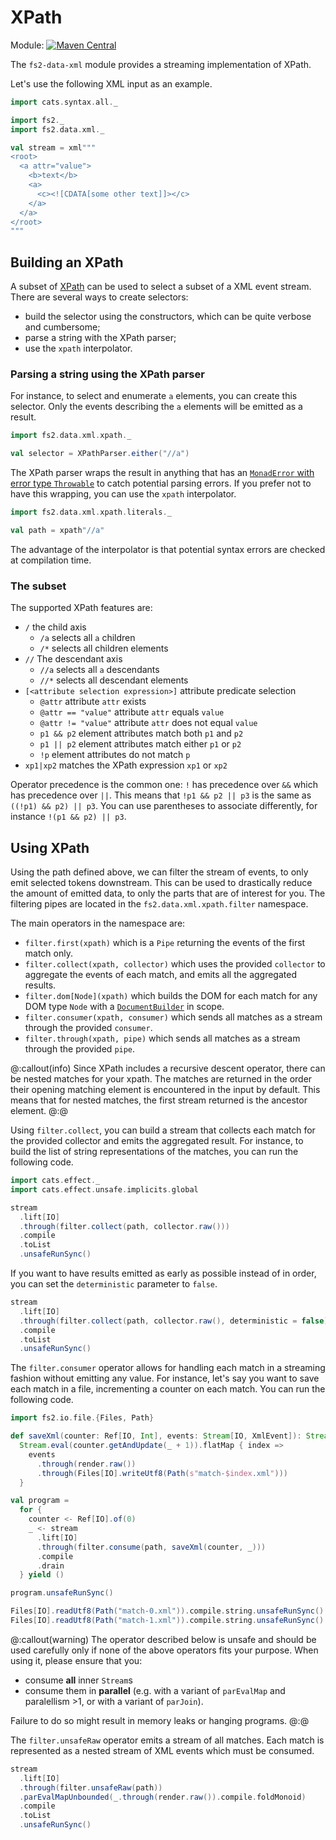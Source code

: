 # XPath

Module: [![Maven Central](https://img.shields.io/maven-central/v/org.gnieh/fs2-data-xml_2.13.svg)](https://mvnrepository.com/artifact/org.gnieh/fs2-data-xml_2.13)

The `fs2-data-xml` module provides a streaming implementation of XPath.

Let's use the following XML input as an example.

```scala mdoc
import cats.syntax.all._

import fs2._
import fs2.data.xml._

val stream = xml"""
<root>
  <a attr="value">
    <b>text</b>
    <a>
      <c><![CDATA[some other text]]></c>
    </a>
  </a>
</root>
"""
```

## Building an XPath

A subset of [XPath][xpath] can be used to select a subset of a XML event stream. There are several ways to create selectors:

 - build the selector using the constructors, which can be quite verbose and cumbersome;
 - parse a string with the XPath parser;
 - use the `xpath` interpolator.

### Parsing a string using the XPath parser

For instance, to select and enumerate `a` elements, you can create this selector. Only the events describing the `a` elements will be emitted as a result.

```scala mdoc
import fs2.data.xml.xpath._

val selector = XPathParser.either("//a")
```

The XPath parser wraps the result in anything that has an [`MonadError` with error type `Throwable`][monad-error] to catch potential parsing errors. If you prefer not to have this wrapping, you can use the `xpath` interpolator.

```scala mdoc
import fs2.data.xml.xpath.literals._

val path = xpath"//a"
```

The advantage of the interpolator is that potential syntax errors are checked at compilation time.

### The subset 

The supported XPath features are:

  - `/` the child axis
    - `/a` selects all `a` children
    - `/*` selects all children elements
  - `//` The descendant axis
    - `//a` selects all `a` descendants
    - `//*` selects all descendant elements
  - `[<attribute selection expression>]` attribute predicate selection
    - `@attr` attribute `attr` exists
    - `@attr == "value"` attribute `attr` equals `value`
    - `@attr != "value"` attribute `attr` does not equal `value`
    - `p1 && p2` element attributes match both `p1` and `p2`
    - `p1 || p2` element attributes match either `p1` or `p2`
    - `!p` element attributes do not match `p`
  - `xp1|xp2` matches the XPath expression `xp1` or `xp2`

Operator precedence is the common one: `!` has precedence over `&&` which has precedence over `||`. This means that `!p1 && p2 || p3` is the same as `((!p1) && p2) || p3`.
You can use parentheses to associate differently, for instance `!(p1 && p2) || p3`.

## Using XPath

Using the path defined above, we can filter the stream of events, to only emit selected tokens downstream. This can be used to drastically reduce the amount of emitted data, to only the parts that are of interest for you.
The filtering pipes are located in the `fs2.data.xml.xpath.filter` namespace.

The main operators in the namespace are:

 - `filter.first(xpath)` which is a `Pipe` returning the events of the first match only.
 - `filter.collect(xpath, collector)` which uses the provided `collector` to aggregate the events of each match, and emits all the aggregated results.
 - `filter.dom[Node](xpath)` which builds the DOM for each match for any DOM type `Node` with a [`DocumentBuilder`][dom-builder] in scope.
 - `filter.consumer(xpath, consumer)` which sends all matches as a stream through the provided `consumer`.
 - `filter.through(xpath, pipe)` which sends all matches as a stream through the provided `pipe`.

@:callout(info)
Since XPath includes a recursive descent operator, there can be nested matches for your xpath.
The matches are returned in the order their opening matching element is encountered in the input by default.
This means that for nested matches, the first stream returned is the ancestor element.
@:@

Using `filter.collect`, you can build a stream that collects each match for the provided collector and emits the aggregated result. For instance, to build the list of string representations of the matches, you can run the following code.

```scala mdoc
import cats.effect._
import cats.effect.unsafe.implicits.global

stream
  .lift[IO]
  .through(filter.collect(path, collector.raw()))
  .compile
  .toList
  .unsafeRunSync()
```

If you want to have results emitted as early as possible instead of in order, you can set the `deterministic` parameter to `false`.

```scala mdoc
stream
  .lift[IO]
  .through(filter.collect(path, collector.raw(), deterministic = false))
  .compile
  .toList
  .unsafeRunSync()
```

The `filter.consumer` operator allows for handling each match in a streaming fashion without emitting any value.
For instance, let's say you want to save each match in a file, incrementing a counter on each match. You can run the following code.

```scala mdoc
import fs2.io.file.{Files, Path}

def saveXml(counter: Ref[IO, Int], events: Stream[IO, XmlEvent]): Stream[IO, Nothing] =
  Stream.eval(counter.getAndUpdate(_ + 1)).flatMap { index =>
    events
      .through(render.raw())
      .through(Files[IO].writeUtf8(Path(s"match-$index.xml")))
  }

val program =
  for {
    counter <- Ref[IO].of(0)
    _ <- stream
      .lift[IO]
      .through(filter.consume(path, saveXml(counter, _)))
      .compile
      .drain
  } yield ()

program.unsafeRunSync()

Files[IO].readUtf8(Path("match-0.xml")).compile.string.unsafeRunSync()
Files[IO].readUtf8(Path("match-1.xml")).compile.string.unsafeRunSync()
```

@:callout(warning)
The operator described below is unsafe and should be used carefully only if none of the above operators fits your purpose.
When using it, please ensure that you:

 - consume **all** inner `Stream`s
 - consume them in **parallel** (e.g. with a variant of `parEvalMap` and paralellism >1, or with a variant of `parJoin`).

Failure to do so might result in memory leaks or hanging programs.
@:@

The `filter.unsafeRaw` operator emits a stream of all matches.
Each match is represented as a nested stream of XML events which must be consumed.

```scala mdoc
stream
  .lift[IO]
  .through(filter.unsafeRaw(path))
  .parEvalMapUnbounded(_.through(render.raw()).compile.foldMonoid)
  .compile
  .toList
  .unsafeRunSync()
```

[monad-error]: https://typelevel.org/cats/api/cats/MonadError.html
[xpath]: https://www.w3.org/TR/xpath/
[dom-builder]: index.md#dom-builder-and-eventifier
